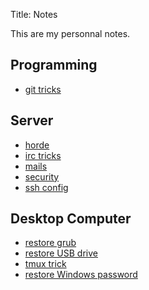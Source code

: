 Title: Notes

This are my personnal notes.

## Programming

  * [git tricks](/pages/git-tricks.html)

## Server

  * [horde](/pages/horde.html)
  * [irc tricks](/pages/irc-tricks.html)
  * [mails](/pages/mails.html)
  * [security](/pages/security.html)
  * [ssh config](/pages/ssh-config.html)

## Desktop Computer

  * [restore grub](/pages/restore-grub.html)
  * [restore USB drive](/pages/restore-usb-key.html)
  * [tmux trick](/pages/tmux-trick.html)
  * [restore Windows password](/pages/lost-windows-password.html)

